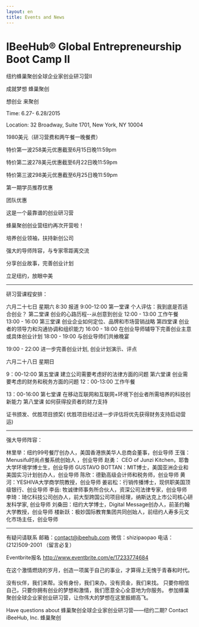 ```yaml
---
layout: en
title: Events and News
---
```

# IBeeHub® Global Entrepreneurship Boot Camp II


纽约蜂巢聚创全球企业家创业研习营II

成就梦想 蜂巢聚创

想创业 来聚创

Time: 6.27- 6.28/2015

Location: 32 Broadway, Suite 1701, New York, NY 10004

1980美元（研习营费和两午餐一晚餐费）

特价第一波258美元优惠截至6月15日晚11:59pm

特价第二波278美元优惠截至6月22日晚11:59pm

特价第三波298美元优惠截至6月25日晚11:59pm

第一期学员推荐优惠

团队优惠

这是一个最靠谱的创业研习营

蜂巢聚创创业营纽约再次开营啦！

培养创业领袖，扶持新创公司

强大的导师阵容，与专家零距离交流

分享创业故事，完善创业计划

立足纽约，放眼中美

--------------------------------------------------------------------------------

研习营课程安排：

六月二十七日 星期六 8:30 报道 9:00-12:00 第一堂课 个人评估：我到底是否适合创业？ 第二堂课 创业的心路历程--从创意到创业 12:00 - 13:00 工作午餐 13:00 - 16:00 第三堂课 创业企业如何定位、品牌和市场营销战略 第四堂课 创业者的领导力和沟通协调和组织能力 16:00 - 18:00 在创业导师辅导下完善创业主意或具体创业计划 18:00 - 19:00 与创业导师们共飨晚宴 

19:00 - 22:00 进一步完善创业计划, 创业计划演示、评点

六月二十八日 星期日

9：00-12:00 第五堂课 建立公司需要考虑好的法律方面的问题 第六堂课 创业需要考虑的财务和税务方面的问题 12：00-13:00 工作午餐

13：00-16:00 第七堂课 在移动互联网和互联网+环境下创业者所需培养的科技创新能力 第八堂课 如何获得投资者的财力支持

证书颁发、优胜项目颁奖( 优胜项目经过进一步评估将优先获得财务支持启动营运)

--------------------------------------------------------------------------------

强大导师阵容：

林里举：纽约99号餐厅创办人，美国香港旅美华人总商会董事，创业导师 王强： Menusifu时尚点餐系统创始人 ，创业导师 赵勇： CEO of Junzi Kitchen，耶鲁大学环境学博士生，创业导师 GUSTAVO BOTTAN：MIT博士，美国亚洲企业和美国实习计划创办人，创业导师 陈欣：德勤高级会计师和税务师，创业导师 黄河：YESHIVA大学商学院教授，创业导师 姜岩松：行销传播博士，现供职美国顶级银行、创业导师 李岳: 牧诚律师事务所合伙人，资深公司法律专家，创业导师 李琦：琦亿科技公司创办人，前大型跨国公司项目经理，纳斯达克上市公司核心研发科学家, 创业导师 刘桑田：纽约大学博士，Digital Message创办人，前圣约翰大学教授，创业导师 楼新跃：极妙国际教育集团共同创始人，前纽约人寿多元文化市场主任，创业导师

--------------------------------------------------------------------------------

有疑问请联系 邮箱：contact@ibeehub.com 微信：shizipaopao 电话：(212)509-2001 （留言必复）

Eventbrite报名 http://www.eventbrite.com/e/17233774684

在这个激情燃烧的岁月，创造一项属于自己的事业，才算得上无愧于青春和时代。

没有伙伴，我们来帮。没有身份，我们来办。没有资金，我们来找。 只要你相信自己，只要你拥有创业的梦想和激情，我们愿意全心全意地为你服务。 参加蜂巢聚创全球企业家创业研习营，让你伟大的梦想在这里振翅高飞。

Have questions about 蜂巢聚创全球企业家创业研习营——纽约二期? Contact iBeeHub, Inc. 蜂巢聚创 



